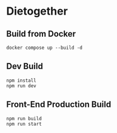 # Dietogether
## Build from Docker
```
docker compose up --build -d
```
## Dev Build
```
npm install
npm run dev
```
## Front-End Production Build
```
npm run build
npm run start
```